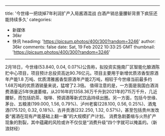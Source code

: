 
---
title: '今世缘一把烧掉7年利润扩产入局酱酒混战 白酒产销总量腰斩背景下疯狂还能持续多久'
categories: 
 - 新媒体
 - 36kr
 - 快讯
headimg: 'https://picsum.photos/400/300?random=3246'
author: 36kr
comments: false
date: Sat, 19 Feb 2022 10:33:25 GMT
thumbnail: 'https://picsum.photos/400/300?random=3246'
---

<div>   
2月18日，今世缘(53.840, 0.04, 0.07%)公告称，拟投资实施南厂区智能化酿酒陈贮中心项目，项目预计总投资高达90.76亿元。项目主要用于新增优质浓香型原酒年产能1.8 万吨、优质清雅酱香型原酒年产能2万吨，相较于今世缘当前最多约1.68万吨的优质酒销量来说，猛增了2.3倍。
值得注意的是，一方面是我国白酒消费酒量近5年快速萎缩，从2016年的1358.36万千升到2021年的715万千升，几近腰斩，而包括奶茶、咖啡、预调酒等新式饮品持续出圈。另一方面，包括今世缘、茅台、五粮液(199.000, 1.56, 0.79%)、泸州老窖(228.100, 0.56, 0.25%)、酒鬼酒(175.120, 0.32, 0.18%)、古井贡酒(232.250, 1.32, 0.57%)，甚至包括贵州发改委“酱酒在现有产能基础上翻一番”的大规模扩产计划。
消费急剧萎缩与火热扩产现象的割裂，其中蕴藏的风险或许不仅仅是“消费升级”四个字就可以掩盖的。（新浪财经）  
</div>
            